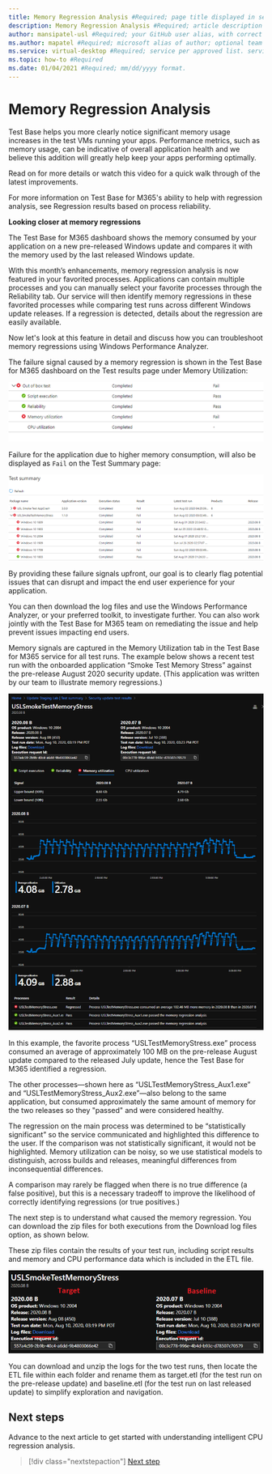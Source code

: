 ```yaml
---
title: Memory Regression Analysis #Required; page title displayed in search results. Include the brand.
description: Memory Regression Analysis #Required; article description that is displayed in search results.
author: mansipatel-usl #Required; your GitHub user alias, with correct capitalization.
ms.author: mapatel #Required; microsoft alias of author; optional team alias.
ms.service: virtual-desktop #Required; service per approved list. service slug assigned to your service by ACOM.
ms.topic: how-to #Required
ms.date: 01/04/2021 #Required; mm/dd/yyyy format.
---
```



# Memory Regression Analysis

Test Base helps you more clearly notice significant memory usage increases in the test VMs running your apps. Performance metrics, such as memory usage, can be indicative of overall application health and we believe this addition will greatly help keep your apps performing optimally.

Read on for more details or watch this video for a quick walk through of the latest improvements. 

For more information on Test Base for M365's ability to help with regression analysis, see Regression results based on process reliability.

<b>Looking closer at memory regressions</b>

The Test Base for M365 dashboard shows the memory consumed by your application on a new pre-released Windows update and compares it with the memory used by the last released Windows update. 

With this month’s enhancements, memory regression analysis is now featured in your favorited processes. Applications can contain multiple processes and you can manually select your favorite processes through the Reliability tab. Our service will then identify memory regressions in these favorited processes while comparing test runs across different Windows update releases. If a regression is detected, details about the regression are easily available.

Now let's look at this feature in detail and discuss how you can troubleshoot memory regressions using Windows Performance Analyzer.

The failure signal caused by a memory regression is shown in the Test Base for M365 dashboard on the Test results page under Memory Utilization:

![](Media/01_memory-utilization-results.png)


Failure for the application due to higher memory consumption, will also be displayed as ```Fail``` on the Test Summary page:

![](Media/02_test-summary.png)

By providing these failure signals upfront, our goal is to clearly flag potential issues that can disrupt and impact the end user experience for your application. 

You can then download the log files and use the Windows Performance Analyzer, or your preferred toolkit, to investigate further. You can also work jointly with the Test Base for M365 team on remediating the issue and help prevent issues impacting end users.

Memory signals are captured in the Memory Utilization tab in the Test Base for M365 service for all test runs. The example below shows a recent test run with the onboarded application “Smoke Test Memory Stress” against the pre-release August 2020 security update. (This application was written by our team to illustrate memory regressions.)

![](Media/03_memory-regression%20comparison.png)

In this example, the favorite process “USLTestMemoryStress.exe” process consumed an average of approximately 100 MB on the pre-release August update compared to the released July update, hence the Test Base for M365 identified a regression. 

The other processes—shown here as “USLTestMemoryStress_Aux1.exe” and “USLTestMemoryStress_Aux2.exe”—also belong to the same application, but consumed approximately the same amount of memory for the two releases so they "passed" and were considered healthy.

The regression on the main process was determined to be “statistically significant” so the service communicated and highlighted this difference to the user. If the comparison was not statistically significant, it would not be highlighted. Memory utilization can be noisy, so we use statistical models to distinguish, across builds and releases, meaningful differences from inconsequential differences. 

A comparison may rarely be flagged when there is no true difference (a false positive), but this is a necessary tradeoff to improve the likelihood of correctly identifying regressions (or true positives.)

The next step is to understand what caused the memory regression. You can download the zip files for both executions from the Download log files option, as shown below. 

These zip files contain the results of your test run, including script results and memory and CPU performance data which is included in the ETL file.

![](Media/04_memory-regression-test-files.png)

You can download and unzip the logs for the two test runs, then locate the ETL file within each folder and rename them as target.etl (for the test run on the pre-release update) and baseline.etl (for the test run on last released update) to simplify exploration and navigation.
 
## Next steps

Advance to the next article to get started with understanding intelligent CPU regression analysis.
> [!div class="nextstepaction"]
> [Next step](cpu.md)

<!---
Add button for next page
-->
